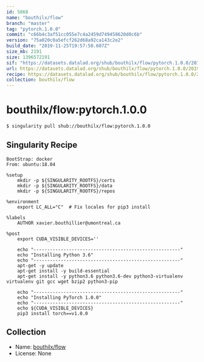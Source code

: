 ```yaml
---
id: 5868
name: "bouthilx/flow"
branch: "master"
tag: "pytorch.1.0.0"
commit: "c66b4c3af51cc055e7c4a2459d749458620d0c6b"
version: "75a020c0a5efcf262d68a92ca143c2e2"
build_date: "2019-11-25T19:57:50.607Z"
size_mb: 2191
size: 1396572191
sif: "https://datasets.datalad.org/shub/bouthilx/flow/pytorch.1.0.0/2019-11-25-c66b4c3a-75a020c0/75a020c0a5efcf262d68a92ca143c2e2.simg"
url: https://datasets.datalad.org/shub/bouthilx/flow/pytorch.1.0.0/2019-11-25-c66b4c3a-75a020c0/
recipe: https://datasets.datalad.org/shub/bouthilx/flow/pytorch.1.0.0/2019-11-25-c66b4c3a-75a020c0/Singularity
collection: bouthilx/flow
---
```


# bouthilx/flow:pytorch.1.0.0

```bash
$ singularity pull shub://bouthilx/flow:pytorch.1.0.0
```

## Singularity Recipe

```singularity
BootStrap: docker
From: ubuntu:18.04

%setup
    mkdir -p ${SINGULARITY_ROOTFS}/certs
    mkdir -p ${SINGULARITY_ROOTFS}/data
    mkdir -p ${SINGULARITY_ROOTFS}/repos

%environment
	export LC_ALL="C"  # Fix locales for pip3 install

%labels
    AUTHOR xavier.bouthillier@umontreal.ca

%post
    export CUDA_VISIBLE_DEVICES=''

    echo "------------------------------------------------------"
    echo "Installing Python 3.6"
    echo "------------------------------------------------------"
    apt-get -y update
    apt-get install -y build-essential
    apt-get install -y python3.6 python3.6-dev python3-virtualenv virtualenv git gcc wget bzip2 python3-pip

    echo "------------------------------------------------------"
    echo "Installing PyTorch 1.0.0"
    echo "------------------------------------------------------"
    echo ${CUDA_VISIBLE_DEVICES}
    pip3 install torch==v1.0.0
```

## Collection

 - Name: [bouthilx/flow](https://github.com/bouthilx/flow)
 - License: None

